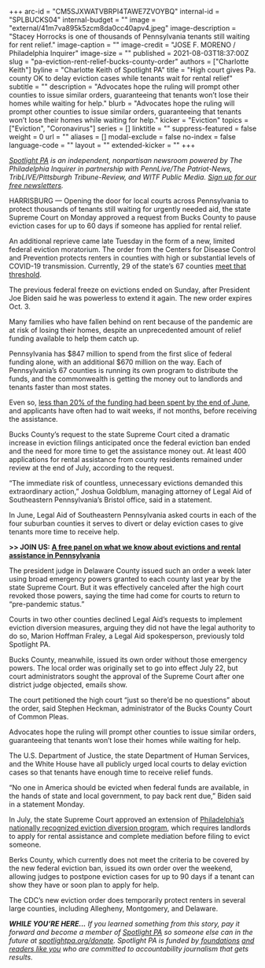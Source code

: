 +++
arc-id = "CM5SJXWATVBRPI4TAWE7ZVOYBQ"
internal-id = "SPLBUCKS04"
internal-budget = ""
image = "external/41m7va895k5zcm8da0cc40apv4.jpeg"
image-description = "Stacey Horrocks is one of thousands of Pennsylvania tenants still waiting for rent relief."
image-caption = ""
image-credit = "JOSE F. MORENO / Philadelphia Inquirer"
image-size = ""
published = 2021-08-03T18:37:00Z
slug = "pa-eviction-rent-relief-bucks-county-order"
authors = ["Charlotte Keith"]
byline = "Charlotte Keith of Spotlight PA"
title = "High court gives Pa. county OK to delay eviction cases while tenants wait for rental relief"
subtitle = ""
description = "Advocates hope the ruling will prompt other counties to issue similar orders, guaranteeing that tenants won’t lose their homes while waiting for help."
blurb = "Advocates hope the ruling will prompt other counties to issue similar orders, guaranteeing that tenants won’t lose their homes while waiting for help."
kicker = "Eviction"
topics = ["Eviction", "Coronavirus"]
series = []
linktitle = ""
suppress-featured = false
weight = 0
url = ""
aliases = []
modal-exclude = false
no-index = false
language-code = ""
layout = ""
extended-kicker = ""
+++

<a href="https://lesspage.com/"><i>Spotlight PA</i></a><i> is an independent, nonpartisan newsroom powered by The Philadelphia Inquirer in partnership with PennLive/The Patriot-News, TribLIVE/Pittsburgh Tribune-Review, and WITF Public Media. </i><a href="https://lesspage.com/newsletters"><i>Sign up for our free newsletters</i></a><i>.</i>

HARRISBURG — Opening the door for local courts across Pennsylvania to protect thousands of tenants still waiting for urgently needed aid, the state Supreme Court on Monday approved a request from Bucks County to pause eviction cases for up to 60 days if someone has applied for rental relief.

An additional reprieve came late Tuesday in the form of a new, limited federal eviction moratorium. The order from the Centers for Disease Control and Prevention protects renters in counties with high or substantial levels of COVID-19 transmission. Currently, 29 of the state’s 67 counties <a href="https://covid.cdc.gov/covid-data-tracker/#county-view" target="_blank">meet that threshold</a>. 

The previous federal freeze on evictions ended on Sunday, after President Joe Biden said he was powerless to extend it again. The new order expires Oct. 3. 

<script src="https://lesspage.com/embed.js" async></script><div data-spl-embed-version="1" data-spl-src="https://lesspage.com/embeds/newsletter/"></div>

Many families who have fallen behind on rent because of the pandemic are at risk of losing their homes, despite an unprecedented amount of relief funding available to help them catch up.

Pennsylvania has $847 million to spend from the first slice of federal funding alone, with an additional $670 million on the way. Each of Pennsylvania’s 67 counties is running its own program to distribute the funds, and the commonwealth is getting the money out to landlords and tenants faster than most states.

Even so, <a href="https://lesspage.com/news/2021/07/eviction-ban-expires-pa-rental-assistance-delayed/">less than 20% of the funding had been spent by the end of June</a>, and applicants have often had to wait weeks, if not months, before receiving the assistance.

Bucks County’s request to the state Supreme Court cited a dramatic increase in eviction filings anticipated once the federal eviction ban ended and the need for more time to get the assistance money out. At least 400 applications for rental assistance from county residents remained under review at the end of July, according to the request.

“The immediate risk of countless, unnecessary evictions demanded this extraordinary action,” Joshua Goldblum, managing attorney of Legal Aid of Southeastern Pennsylvania’s Bristol office, said in a statement.

In June, Legal Aid of Southeastern Pennsylvania asked courts in each of the four suburban counties it serves to divert or delay eviction cases to give tenants more time to receive help.

<b>&gt;&gt; JOIN US: </b><a href="https://lesspage.com/news/2021/07/pennsylvania-rental-assistance-questions-answers-live-event/" target="_blank"><b>A free panel on what we know about evictions and rental assistance in Pennsylvania</b></a>

The president judge in Delaware County issued such an order a week later using broad emergency powers granted to each county last year by the state Supreme Court. But it was effectively canceled after the high court revoked those powers, saying the time had come for courts to return to “pre-pandemic status.”

Courts in two other counties declined Legal Aid’s requests to implement eviction diversion measures, arguing they did not have the legal authority to do so, Marion Hoffman Fraley, a Legal Aid spokesperson, previously told Spotlight PA.

Bucks County, meanwhile, issued its own order without those emergency powers. The local order was originally set to go into effect July 22, but court administrators sought the approval of the Supreme Court after one district judge objected, emails show.

The court petitioned the high court “just so there’d be no questions” about the order, said Stephen Heckman, administrator of the Bucks County Court of Common Pleas.

Advocates hope the ruling will prompt other counties to issue similar orders, guaranteeing that tenants won’t lose their homes while waiting for help. 

The U.S. Department of Justice, the state Department of Human Services, and the White House have all publicly urged local courts to delay eviction cases so that tenants have enough time to receive relief funds.

<script src="https://lesspage.com/embed.js" async></script><div data-spl-embed-version="1" data-spl-src="https://lesspage.com/embeds/donate/?teaser_text=If%20you%20learned%20something%20from%20this%20report%2C%20pay%20it%20forward%20and%20become%20a%20member%20of%20Spotlight%20PA%20so%20someone%20else%20can%20in%20the%20future."></div>


“No one in America should be evicted when federal funds are available, in the hands of state and local government, to pay back rent due,” Biden said in a statement Monday.

In July, the state Supreme Court approved an extension of <a href="https://www.inquirer.com/real-estate/housing/rental-assistance-eviction-diversion-philadelphia-court-20210701.html" target="_blank">Philadelphia’s nationally recognized eviction diversion program</a>, which requires landlords to apply for rental assistance and complete mediation before filing to evict someone.

Berks County, which currently does not meet the criteria to be covered by the new federal eviction ban, issued its own order over the weekend, allowing judges to postpone eviction cases for up to 90 days if a tenant can show they have or soon plan to apply for help.

The CDC’s new eviction order does temporarily protect renters in several large counties, including Allegheny, Montgomery, and Delaware.

<i><b>WHILE YOU’RE HERE...</b></i><i> If you learned something from this story, pay it forward and become a member of </i><a href="https://lesspage.com/"><i>Spotlight PA</i></a><i> so someone else can in the future at </i><a href="http://spotlightpa.org/donate"><i>spotlightpa.org/donate</i></a><i>. Spotlight PA is funded by</i><a href="https://lesspage.com/support"><i> foundations</i></a><i> </i><a href="https://lesspage.com/support"><i>and readers like you</i></a><i> who are committed to accountability journalism that gets results.</i>
